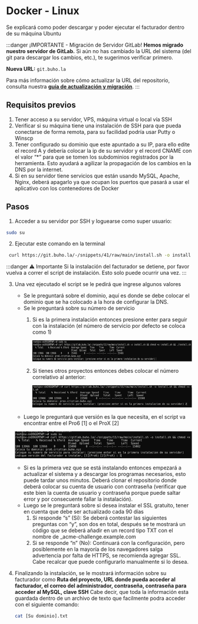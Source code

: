# Docker - Linux

Se explicará como poder descargar y poder ejecutar el facturador dentro de su máquina Ubuntu

:::danger ¡IMPORTANTE - Migración de Servidor GitLab!
**Hemos migrado nuestro servidor de GitLab.** Si aún no has cambiado la URL del sistema (del git para descargar los cambios, etc.), te sugerimos verificar primero.

**Nueva URL:** `git.buho.la`

Para más información sobre cómo actualizar la URL del repositorio, consulta nuestra **[guía de actualización y migración](https://manual.uio.la/Pro7/devs/instalacion/Actualizar-Migrar)**.
:::

## Requisitos previos

1.	Tener acceso a su servidor, VPS, máquina virtual o local vía SSH
2.	Verificar si su máquina tiene una instalación de SSH para que pueda conectarse de forma remota, para su facilidad podría usar Putty o Winscp
3.	Tener configurado su dominio que este apuntado a su IP, para ello edite el record A y debería colocar la ip de su servidor y el record CNAME con el valor “*” para que se tomen los subdominios registrados por la herramienta. Esto ayudará a agilizar la propagación de los cambios en la DNS por la internet.
4.	Si en su servidor tiene servicios que están usando MySQL, Apache, Nginx, deberá apagarlo ya que ocupan los puertos que pasará a usar el aplicativo con los contenedores de Docker

## Pasos 

1. Acceder a su servidor por SSH y loguearse como super usuario:
 ```bash
 sudo su
 ```

2. Ejecutar este comando en la terminal 
 ```bash
  curl https://git.buho.la/-/snippets/41/raw/main/install.sh -o install.sh && chmod +x install.sh && ./install.sh
 ```

 :::danger ⚠️ Importante
Si la instalación del facturador se detiene, por favor vuelva a correr el script de instalación.
Esto solo puede ocurrir una vez.
:::

3. Una vez ejecutado el script se le pedirá que ingrese algunos valores
    * Se le preguntará sobre el dominio, aquí es donde se debe colocar el dominio que se ha colocado a la hora de configurar la DNS.
    * Se le preguntará sobre su número de servicio
        1. Si es la primera instalación entonces presione enter para seguir con la instalación (el número de servicio por defecto se coloca como 1)

            ![alt text](img/number-service-1.png)
        2. Si tienes otros proyectos entonces debes colocar el número correlativo al anterior:

            ![alt text](img/number-service-2.png)
    * Luego le preguntará que versión es la que necesita, en el script va encontrar entre el Pro6 [1] o el ProX [2]

     ![alt text](img/instalacion-facturador-linux.png)
    * Si es la primera vez que se está instalando entonces empezará a actualizar el sistema y a descargar los programas necesarios, esto puede tardar unos minutos. Deberá clonar el repositorio donde deberá colocar su cuenta de usuario con contraseña (verificar que este bien la cuenta de usuario y contraseña porque puede saltar error y por consecuente fallar la instalación).
    * Luego se le preguntará sobre si desea instalar el SSL gratuito, tener en cuenta que debe ser actualizado cada 90 días
        1. Si responde “s” (Si): Se deberá contestar las siguientes preguntas con “y”, son dos en total, después se te mostrará un código que se deberá añadir en un record tipo TXT con el nombre de _acme-challenge.example.com
        2. Si se responde “n” (No): Continuará con la configuración, pero posiblemente en la mayoría de los navegadores salga advertencia por falta de HTTPS, se recomienda agregar SSL. Cabe recalcar que puede configurarlo manualmente si lo desea.

4. Finalizando la instalación, se le mostrará información sobre su facturador como **Ruta del proyecto, URL donde pueda acceder al facturador, el correo del administrador, contraseña, contraseña para acceder al MySQL, clave SSH**
    Cabe decir, que toda la información esta guardada dentro de un archivo de texto que facilmente podra acceder con el siguiente comando: 
    ```bash
    cat [Su dominio].txt
    ```
